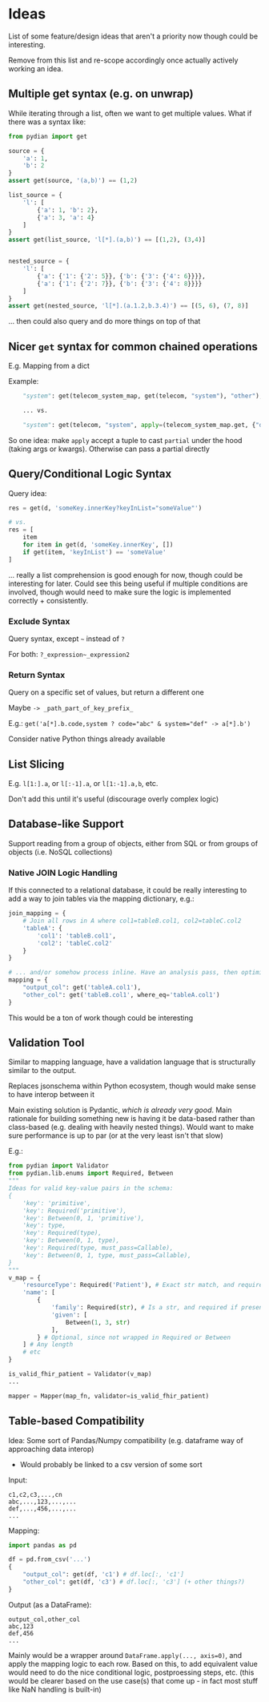 
# Ideas

List of some feature/design ideas that aren't a priority now though could be interesting.

Remove from this list and re-scope accordingly once actually actively working an idea.


## Multiple get syntax (e.g. on unwrap)

While iterating through a list, often we want to get multiple values. What if there was a syntax like:
```python
from pydian import get

source = {
    'a': 1,
    'b': 2
}
assert get(source, '(a,b)') == (1,2)

list_source = {
    'l': [
        {'a': 1, 'b': 2},
        {'a': 3, 'a': 4}
    ]
}
assert get(list_source, 'l[*].(a,b)') == [(1,2), (3,4)]


nested_source = {
    'l': [
        {'a': {'1': {'2': 5}}, {'b': {'3': {'4': 6}}}},
        {'a': {'1': {'2': 7}}, {'b': {'3': {'4': 8}}}}
    ]
}
assert get(nested_source, 'l[*].(a.1.2,b.3.4)') == [(5, 6), (7, 8)]
```
... then could also query and do more things on top of that


## Nicer `get` syntax for common chained operations

E.g. Mapping from a dict

Example:
```python
    "system": get(telecom_system_map, get(telecom, "system"), "other"),

    ... vs.

    "system": get(telecom, "system", apply=(telecom_system_map.get, {"default": "other"}))
```

So one idea: make `apply` accept a tuple to cast `partial` under the hood (taking args or kwargs). Otherwise can pass a partial directly


## Query/Conditional Logic Syntax
Query idea:
```python
res = get(d, 'someKey.innerKey?keyInList="someValue"')

# vs.
res = [
    item
    for item in get(d, 'someKey.innerKey', [])
    if get(item, 'keyInList') == 'someValue'
]
```
... really a list comprehension is good enough for now, though could be interesting for later.
Could see this being useful if multiple conditions are involved, though would need to
make sure the logic is implemented correctly + consistently.

### Exclude Syntax
Query syntax, except `~` instead of `?`

For both: `?_expression~_expression2`

### Return Syntax
Query on a specific set of values, but return a different one

Maybe `-> _path_part_of_key_prefix_`

E.g.: `get('a[*].b.code,system ? code="abc" & system="def" -> a[*].b')`

Consider native Python things already available


## List Slicing

E.g. `l[1:].a`, or `l[:-1].a`, or `l[1:-1].a,b`, etc.

Don't add this until it's useful (discourage overly complex logic)



## Database-like Support
Support reading from a group of objects, either from SQL or from groups of objects (i.e. NoSQL collections)
### Native JOIN Logic Handling
If this connected to a relational database, it could be really interesting to add a way to join tables via the mapping dictionary, e.g.:
```python
join_mapping = {
    # Join all rows in A where col1=tableB.col1, col2=tableC.col2
    'tableA': {
        'col1': 'tableB.col1',
        'col2': 'tableC.col2'
    }
}

# ... and/or somehow process inline. Have an analysis pass, then optimize the query accordingly
mapping = {
    "output_col": get('tableA.col1'),
    "other_col": get('tableB.col1', where_eq='tableA.col1')
}
```
This would be a ton of work though could be interesting


## Validation Tool
Similar to mapping language, have a validation language that is structurally similar to the output.

Replaces jsonschema within Python ecosystem, though would make sense to have interop between it

Main existing solution is Pydantic, _which is already very good_. Main rationale for building something new
is having it be data-based rather than class-based (e.g. dealing with heavily nested things).
Would want to make sure performance is up to par (or at the very least isn't that slow)

E.g.:
```python
from pydian import Validator
from pydian.lib.enums import Required, Between
"""
Ideas for valid key-value pairs in the schema:
{
    'key': 'primitive',
    'key': Required('primitive'),
    'key': Between(0, 1, 'primitive'),
    'key': type,
    'key': Required(type),
    'key': Between(0, 1, type),
    'key': Required(type, must_pass=Callable),
    'key': Between(0, 1, type, must_pass=Callable),
}
"""
v_map = {
    'resourceType': Required('Patient'), # Exact str match, and required
    'name': [
        {
            'family': Required(str), # Is a str, and required if present
            'given': [
                Between(1, 3, str)
            ],
        } # Optional, since not wrapped in Required or Between
    ] # Any length
    # etc
}

is_valid_fhir_patient = Validator(v_map)
...

mapper = Mapper(map_fn, validator=is_valid_fhir_patient)
```

## Table-based Compatibility
Idea: Some sort of Pandas/Numpy compatibility (e.g. dataframe way of approaching data interop)
- Would probably be linked to a csv version of some sort

Input:
```csv
c1,c2,c3,...,cn
abc,...,123,...,...
def,...,456,...,...
...
```

Mapping:
```python
import pandas as pd

df = pd.from_csv('...')
{
    "output_col": get(df, 'c1') # df.loc[:, 'c1']
    "other_col": get(df, 'c3') # df.loc[:, 'c3'] (+ other things?)
}
```

Output (as a DataFrame):
```csv
output_col,other_col
abc,123
def,456
...
```

Mainly would be a wrapper around `DataFrame.apply(..., axis=0)`, and apply the mapping logic to each row.
Based on this, to add equivalent value would need to do the nice conditional logic, postproessing steps, etc.
(this would be clearer based on the use case(s) that come up - in fact most stuff like NaN handling is built-in)
